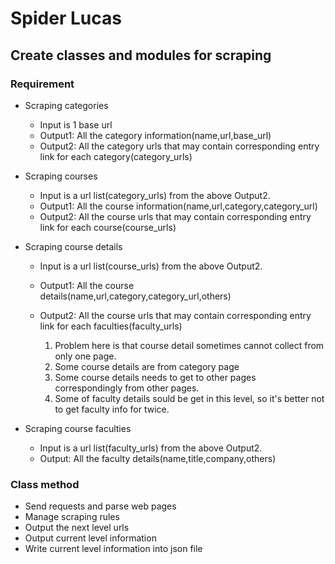 # Spider Lucas

## Create classes and modules for scraping

### Requirement
- Scraping categories
  + Input is 1 base url
  + Output1: All the category information(name,url,base_url)
  + Output2: All the category urls that may contain corresponding entry link for each category(category_urls)
- Scraping courses
  + Input is a url list(category_urls) from the above Output2.
  + Output1: All the course information(name,url,category,category_url)
  + Output2: All the course urls that may contain corresponding entry link for each course(course_urls)
- Scraping course details
  + Input is a url list(course_urls) from the above Output2.
  + Output1: All the course details(name,url,category,category_url,others)
  + Output2: All the course urls that may contain corresponding entry link for each faculties(faculty_urls)
  
    1. Problem here is that course detail sometimes cannot collect from only one page.
    2. Some course details are from category page
    3. Some course details needs to get to other pages correspondingly from other pages.
    4. Some of faculty details sould be get in this level, so it's better not to get faculty info for twice.
  
- Scraping course faculties
  + Input is a url list(faculty_urls) from the above Output2.
  + Output: All the faculty details(name,title,company,others)
  
### Class method
- Send requests and parse web pages
- Manage scraping rules
- Output the next level urls
- Output current level information 
- Write current level information into json file


